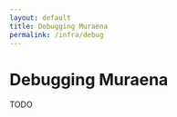 ```yaml
---
layout: default
title: Debugging Muraena
permalink: /infra/debug
---
```


# Debugging Muraena

TODO
